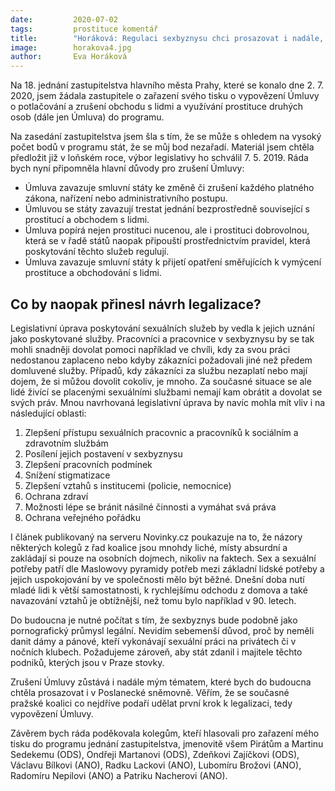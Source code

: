 ```yaml
---
date:         2020-07-02
tags:         prostituce komentář
title:        "Horáková: Regulaci sexbyznysu chci prosazovat i nadále, zrušení Úmluvy je nutností"
image: 	      horakova4.jpg
author:       Eva Horáková
---
```


Na 18. jednání zastupitelstva hlavního města Prahy, které se konalo dne 2. 7. 2020, jsem žádala zastupitele o zařazení svého tisku o vypovězení Úmluvy o potlačování a zrušení obchodu s lidmi a využívání prostituce druhých osob (dále jen Úmluva) do programu.

Na zasedání zastupitelstva jsem šla s tím, že se může s ohledem na vysoký počet bodů v programu stát, že se můj bod nezařadí. Materiál jsem chtěla předložit již v loňském roce, výbor legislativy ho schválil 7. 5. 2019. Ráda bych nyní připomněla hlavní důvody pro zrušení Úmluvy:

* Úmluva zavazuje smluvní státy ke změně či zrušení každého platného zákona, nařízení nebo administrativního postupu.
* Úmluvou se státy zavazují trestat jednání bezprostředně související s prostitucí a obchodem s lidmi.
* Úmluva popírá nejen prostituci nucenou, ale i prostituci dobrovolnou, která se v řadě států naopak připouští prostřednictvím pravidel, která poskytování těchto služeb regulují. 
* Úmluva zavazuje smluvní státy k přijetí opatření směřujících k vymýcení prostituce a obchodování s lidmi.

## Co by naopak přinesl návrh legalizace? 

Legislativní úprava poskytování sexuálních služeb by vedla k jejich uznání jako poskytované služby. Pracovníci a pracovnice v sexbyznysu by se tak mohli snadněji dovolat pomoci například ve chvíli, kdy za svou práci nedostanou zaplaceno nebo kdyby zákazníci požadovali jiné než předem domluvené služby. Případů, kdy zákazníci za službu nezaplatí nebo mají dojem, že si můžou dovolit cokoliv, je mnoho. Za současné situace se ale lidé živící se placenými sexuálními službami nemají kam obrátit a dovolat se svých práv. Mnou navrhovaná legislativní úprava by navíc mohla mít vliv i na následující oblasti: 

1. Zlepšení přístupu sexuálních pracovnic a pracovníků k sociálním a zdravotním službám 
2. Posílení jejich postavení v sexbyznysu
3. Zlepšení pracovních podmínek 
4. Snížení stigmatizace 
5. Zlepšení vztahů s institucemi (policie, nemocnice)
6. Ochrana zdraví 
7. Možnosti lépe se bránit násilné činnosti a vymáhat svá práva 
8. Ochrana veřejného pořádku 

I článek publikovaný na serveru Novinky.cz poukazuje na to, že názory některých kolegů z řad koalice jsou mnohdy liché, místy absurdní a zakládají si pouze na osobních dojmech, nikoliv na faktech. Sex a sexuální potřeby patří dle Maslowovy pyramidy potřeb mezi základní lidské potřeby a jejich uspokojování by ve společnosti mělo být běžné. Dnešní doba nutí mladé lidi k větší samostatnosti, k rychlejšímu odchodu z domova a také navazování vztahů je obtížnější, než tomu bylo například v 90. letech.

Do budoucna je nutné počítat s tím, že sexbyznys bude podobně jako pornografický průmysl legální. Nevidím sebemenší důvod, proč by neměli danit dámy a pánové, kteří vykonávají sexuální práci na privátech či v nočních klubech. Požadujeme zároveň, aby stát zdanil i majitele těchto podniků, kterých jsou v Praze stovky.

Zrušení Úmluvy zůstává i nadále mým tématem, které bych do budoucna chtěla prosazovat i v Poslanecké sněmovně. Věřím, že se současné pražské koalici co nejdříve podaří udělat první krok k legalizaci, tedy vypovězení Úmluvy. 

Závěrem bych ráda poděkovala kolegům, kteří hlasovali pro zařazení mého tisku do programu jednání zastupitelstva, jmenovitě všem Pirátům a Martinu Sedekemu (ODS), Ondřeji Martanovi (ODS), Zdeňkovi Zajíčkovi (ODS), Václavu Bílkovi (ANO), Radku Lackovi (ANO), Lubomíru Brožovi (ANO), Radomíru Nepilovi (ANO) a Patriku Nacherovi (ANO).
